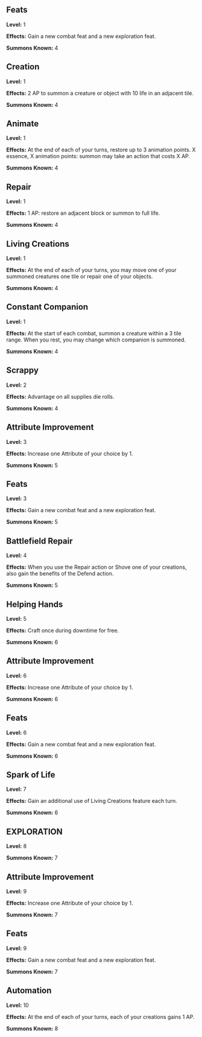 ## Feats
**Level:** 1

**Effects:** Gain a new combat feat and a new exploration feat.

**Summons Known:** 4

## Creation
**Level:** 1

**Effects:** 2 AP to summon a creature or object with 10 life in an adjacent tile. 

**Summons Known:** 4

## Animate
**Level:** 1

**Effects:** At the end of each of your turns, restore up to 3 animation points. X essence, X animation points: summon may take an action that costs X AP. 

**Summons Known:** 4

## Repair
**Level:** 1

**Effects:** 1 AP: restore an adjacent block or summon to full life.

**Summons Known:** 4

## Living Creations
**Level:** 1

**Effects:** At the end of each of your turns, you may move one of your summoned creatures one tile or repair one of your objects.

**Summons Known:** 4

## Constant Companion
**Level:** 1

**Effects:** At the start of each combat, summon a creature within a 3 tile range. When you rest, you may change which companion is summoned.

**Summons Known:** 4

## Scrappy
**Level:** 2

**Effects:** Advantage on all supplies die rolls.

**Summons Known:** 4

## Attribute Improvement
**Level:** 3

**Effects:** Increase one Attribute of your choice by 1.

**Summons Known:** 5

## Feats
**Level:** 3

**Effects:** Gain a new combat feat and a new exploration feat.

**Summons Known:** 5

## Battlefield Repair
**Level:** 4

**Effects:** When you use the Repair action or Shove one of your creations, also gain the benefits of the Defend action.

**Summons Known:** 5

## Helping Hands
**Level:** 5

**Effects:** Craft once during downtime for free.

**Summons Known:** 6

## Attribute Improvement
**Level:** 6

**Effects:** Increase one Attribute of your choice by 1.

**Summons Known:** 6

## Feats
**Level:** 6

**Effects:** Gain a new combat feat and a new exploration feat.

**Summons Known:** 6

## Spark of Life
**Level:** 7

**Effects:** Gain an additional use of Living Creations feature each turn.

**Summons Known:** 6

## EXPLORATION
**Level:** 8

**Summons Known:** 7

## Attribute Improvement
**Level:** 9

**Effects:** Increase one Attribute of your choice by 1.

**Summons Known:** 7

## Feats
**Level:** 9

**Effects:** Gain a new combat feat and a new exploration feat.

**Summons Known:** 7

## Automation
**Level:** 10

**Effects:** At the end of each of your turns, each of your creations gains 1 AP.

**Summons Known:** 8

